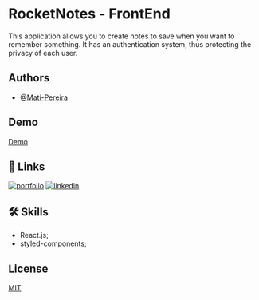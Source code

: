 
# RocketNotes - FrontEnd

This application allows you to create notes to save when you want to remember something. It has an authentication system, thus protecting the privacy of each user.


## Authors

- [@Mati-Pereira](https://github.com/Mati-Pereira)


## Demo

[Demo](https://frontend-six-pearl-67.vercel.app/)
## 🔗 Links
[![portfolio](https://img.shields.io/badge/my_portfolio-000?style=for-the-badge&logo=ko-fi&logoColor=white)](https://portifolio-new-4q6j.vercel.app/)
[![linkedin](https://img.shields.io/badge/linkedin-0A66C2?style=for-the-badge&logo=linkedin&logoColor=white)](https://www.linkedin.com/in/matheus-rodrigues-pereira/)


## 🛠 Skills

- React.js;
- styled-components;


## License

[MIT](https://choosealicense.com/licenses/mit/)

